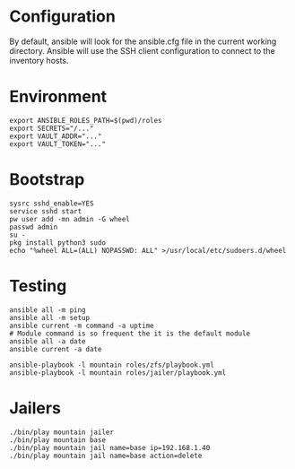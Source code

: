 # Configuration

By default, ansible will look for the ansible.cfg file in the current working directory.
Ansible will use the SSH client configuration to connect to the inventory hosts.

# Environment

```
export ANSIBLE_ROLES_PATH=$(pwd)/roles
export SECRETS="/..."
export VAULT_ADDR="..."
export VAULT_TOKEN="..."
```

# Bootstrap

```
sysrc sshd_enable=YES
service sshd start
pw user add -mn admin -G wheel
passwd admin
su -
pkg install python3 sudo
echo "%wheel ALL=(ALL) NOPASSWD: ALL" >/usr/local/etc/sudoers.d/wheel
```

# Testing

```
ansible all -m ping
ansible all -m setup
ansible current -m command -a uptime
# Module command is so frequent the it is the default module
ansible all -a date
ansible current -a date

ansible-playbook -l mountain roles/zfs/playbook.yml
ansible-playbook -l mountain roles/jailer/playbook.yml
```

# Jailers

```
./bin/play mountain jailer
./bin/play mountain base
./bin/play mountain jail name=base ip=192.168.1.40
./bin/play mountain jail name=base action=delete
```

